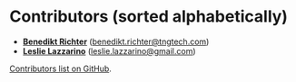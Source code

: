 <!--
SPDX-FileCopyrightText: TNG Technology Consulting GmbH <https://www.tngtech.com>
SPDX-FileCopyrightText: Leslie Lazzarino <leslie.lazzarino@tngtech.com>
SPDX-FileCopyrightText: Benedikt Richter <benedikt.richter@tngtech.com>

SPDX-License-Identifier: CC0-1.0
-->

# Contributors (sorted alphabetically)

- **[Benedikt Richter](https://github.com/benedikt-richter)** (<benedikt.richter@tngtech.com>)
- **[Leslie Lazzarino](https://github.com/leslielazzarino)** (<leslie.lazzarino@gmail.com>)

[Contributors list on GitHub](https://github.com/benedikt-richter/react-tree/contributors).
